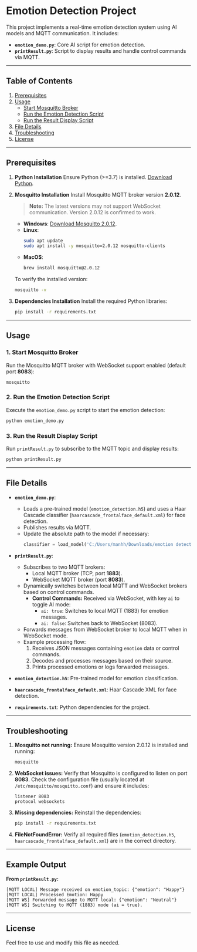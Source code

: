 # Emotion Detection Project

This project implements a real-time emotion detection system using AI models and MQTT communication. It includes:

- **`emotion_demo.py`**: Core AI script for emotion detection.
- **`printResult.py`**: Script to display results and handle control commands via MQTT.

---

## Table of Contents

1. [Prerequisites](#prerequisites)
2. [Usage](#usage)
   - [Start Mosquitto Broker](#1-start-mosquitto-broker)
   - [Run the Emotion Detection Script](#2-run-the-emotion-detection-script)
   - [Run the Result Display Script](#3-run-the-result-display-script)
3. [File Details](#file-details)
4. [Troubleshooting](#troubleshooting)
5. [License](#license)

---

## Prerequisites

1. **Python Installation**
   Ensure Python (>=3.7) is installed. [Download Python](https://www.python.org/).

2. **Mosquitto Installation**
   Install Mosquitto MQTT broker version **2.0.12**.  
   > **Note:** The latest versions may not support WebSocket communication. Version 2.0.12 is confirmed to work.

   - **Windows**: [Download Mosquitto 2.0.12](https://mosquitto.org/download/).
   - **Linux**:
     ```bash
     sudo apt update
     sudo apt install -y mosquitto=2.0.12 mosquitto-clients
     ```
   - **MacOS**:
     ```bash
     brew install mosquitto@2.0.12
     ```

   To verify the installed version:
   ```bash
   mosquitto -v
   ```

3. **Dependencies Installation**
   Install the required Python libraries:
   ```bash
   pip install -r requirements.txt
   ```

---

## Usage

### 1. Start Mosquitto Broker
Run the Mosquitto MQTT broker with WebSocket support enabled (default port **8083**):
```bash
mosquitto
```

### 2. Run the Emotion Detection Script
Execute the `emotion_demo.py` script to start the emotion detection:
```bash
python emotion_demo.py
```

### 3. Run the Result Display Script
Run `printResult.py` to subscribe to the MQTT topic and display results:
```bash
python printResult.py
```

---

## File Details

- **`emotion_demo.py`**: 
  - Loads a pre-trained model (`emotion_detection.h5`) and uses a Haar Cascade classifier (`haarcascade_frontalface_default.xml`) for face detection.
  - Publishes results via MQTT.
  - Update the absolute path to the model if necessary:
    ```python
    classifier = load_model('C:/Users/manhh/Downloads/emotion detect/emotion_detection.h5')
    ```

- **`printResult.py`**: 
  - Subscribes to two MQTT brokers:
    - Local MQTT broker (TCP, port **1883**).
    - WebSocket MQTT broker (port **8083**).
  - Dynamically switches between local MQTT and WebSocket brokers based on control commands.
    - **Control Commands:** Received via WebSocket, with key `ai` to toggle AI mode:
      - `ai: true`: Switches to local MQTT (1883) for emotion messages.
      - `ai: false`: Switches back to WebSocket (8083).
  - Forwards messages from WebSocket broker to local MQTT when in WebSocket mode.
  - Example processing flow:
    1. Receives JSON messages containing `emotion` data or control commands.
    2. Decodes and processes messages based on their source.
    3. Prints processed emotions or logs forwarded messages.

- **`emotion_detection.h5`**: Pre-trained model for emotion classification.

- **`haarcascade_frontalface_default.xml`**: Haar Cascade XML for face detection.

- **`requirements.txt`**: Python dependencies for the project.

---

## Troubleshooting

1. **Mosquitto not running:**
   Ensure Mosquitto version 2.0.12 is installed and running:
   ```bash
   mosquitto
   ```

2. **WebSocket issues:**
   Verify that Mosquitto is configured to listen on port **8083**. Check the configuration file (usually located at `/etc/mosquitto/mosquitto.conf`) and ensure it includes:
   ```plaintext
   listener 8083
   protocol websockets
   ```

3. **Missing dependencies:**
   Reinstall the dependencies:
   ```bash
   pip install -r requirements.txt
   ```

4. **FileNotFoundError:**
   Verify all required files (`emotion_detection.h5`, `haarcascade_frontalface_default.xml`) are in the correct directory.

---

## Example Output

**From `printResult.py`:**
```
[MQTT LOCAL] Message received on emotion_topic: {"emotion": "Happy"}
[MQTT LOCAL] Processed Emotion: Happy
[MQTT WS] Forwarded message to MQTT local: {"emotion": "Neutral"}
[MQTT WS] Switching to MQTT (1883) mode (ai = true).
```

---

## License

Feel free to use and modify this file as needed.

